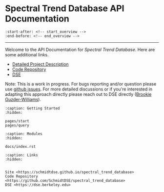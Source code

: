 # Spectral Trend Database API Documentation


```{include} ../myst/sections/intro.md
:start-after: <!-- start_overview -->
:end-before: <!-- end_overview -->
```

---

Welcome to the API Documentation for _Spectral Trend Database_. Here are some additional links.

- [Detailed Project Description](https://schmidtdse.github.io/spectral_trend_database)
- [Code Repository](https://github.com/SchmidtDSE/spectral_trend_database)
- [DSE](https://dse.berkeley.edu)

Note: This is a work in progress. For bugs reporting and/or question please use [github issues](https://github.com/SchmidtDSE/spectral_trend_database/issues). For more detailed discussions or if you're interested in adapting this approach directly please reach out to DSE directly ([Brookie Guzder-Williams](https://dse.berkeley.edu/people/brookie-guzder-williams)).


```{toctree}
:caption: Getting Started
:hidden:

pages/start
pages/query
```

```{toctree}
:caption: Modules
:hidden:

docs/index.rst
```

```{toctree}
:caption: Links
:hidden:


Site <https://schmidtdse.github.io/spectral_trend_database>
Code Repository <https://github.com/SchmidtDSE/spectral_trend_database>
DSE <https://dse.berkeley.edu>
```